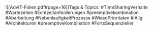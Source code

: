 
![[AdvIT-Folien.pdf#page=16]]Tags & Topics:
   #TimeSharingVerhalte
   #Wartezeiten
   #Echtzeitanforderungen
   #preemptivekombination
   #Abarbeitung
   #NebenlaufigkeitProzesse
   #WiesoPrioritaten
   #iAllg
   #Architekturen
   #preemptiveKombination
   #FortsSequenzieller